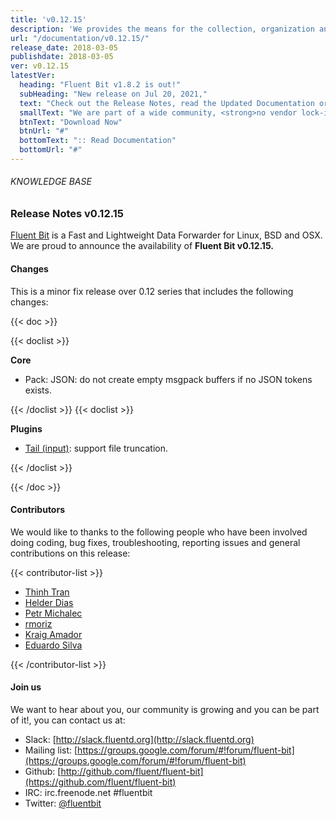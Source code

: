 ```yaml
---
title: 'v0.12.15'
description: 'We provides the means for the collection, organization and computerized retrieval of knowledgeand Lightweight Data Forwarder for Linux, BSD and OSX. We are proud to announce the availability of Fluent Bit v0.12.15.'
url: "/documentation/v0.12.15/"
release_date: 2018-03-05
publishdate: 2018-03-05
ver: v0.12.15
latestVer:
  heading: "Fluent Bit v1.8.2 is out!"
  subHeading: "New release on Jul 20, 2021,"
  text: "Check out the Release Notes, read the Updated Documentation or jump directly to the Downloads Section."
  smallText: "We are part of a wide community, <strong>no vendor lock-in.</strong>"
  btnText: "Download Now"
  btnUrl: "#"
  bottomText: ":: Read Documentation"
  bottomUrl: "#"
---
```


###### KNOWLEDGE BASE

### Release Notes v0.12.15

[Fluent Bit](https://fluentbit.io/) is a Fast and Lightweight Data Forwarder for Linux, BSD and OSX. We are proud to announce the availability of **Fluent Bit v0.12.15.**

#### Changes

This is a minor fix release over 0.12 series that includes the following changes:

{{< doc >}}

{{< doclist >}}

**Core**

* Pack: JSON: do not create empty msgpack buffers if no JSON tokens exists.

{{< /doclist >}}
{{< doclist >}}

**Plugins**

* [Tail (input)](https://fluentbit.io/documentation/0.12/input/tail.html): support file truncation.

{{< /doclist >}}

{{< /doc >}}

#### Contributors

We would like to thanks to the following people who have been involved doing coding, bug fixes, troubleshooting, reporting issues and general contributions on this release:

{{< contributor-list >}}

* [Thinh Tran](https://github.com/duythinht)
* [Helder Dias](https://github.com/hdiass)
* [Petr Michalec](https://github.com/epcim)
* [rmoriz](https://github.com/rmoriz)
* [Kraig Amador](https://github.com/bigkraig)
* [Eduardo Silva](https://github.com/edsiper)

{{< /contributor-list >}}

#### Join us

We want to hear about you, our community is growing and you can be part of it!, you can contact us at:

* Slack: [http://slack.fluentd.org](http://slack.fluentd.org)
* Mailing list: [https://groups.google.com/forum/#!forum/fluent-bit](https://groups.google.com/forum/#!forum/fluent-bit)
* Github: [http://github.com/fluent/fluent-bit](https://github.com/fluent/fluent-bit)
* IRC: irc.freenode.net #fluentbit
* Twitter: [@fluentbit](https://twitter.com/fluentbit)